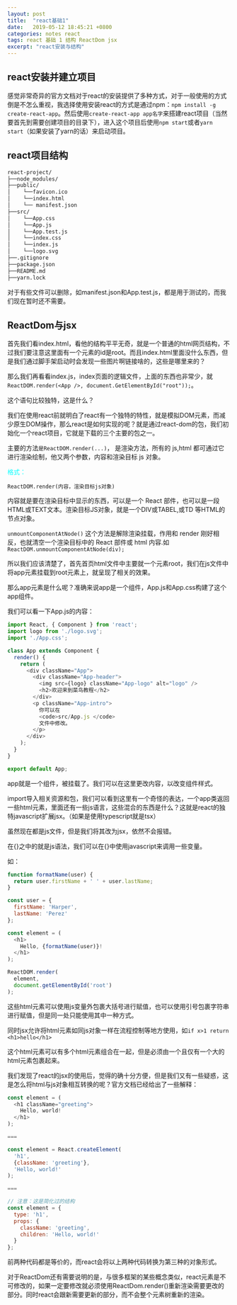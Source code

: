 ```yaml
---
layout: post
title:  "react基础1"
date:   2019-05-12 18:45:21 +0800
categories: notes react
tags: react 基础 1 结构 ReactDom jsx
excerpt: "react安装与结构"
---
```


## react安装并建立项目

感觉非常奇异的官方文档对于react的安装提供了多种方式，对于一般使用的方式倒是不怎么重视，我选择使用安装react的方式是通过npm：`npm install -g create-react-app`。然后使用`create-react-app app名字`来搭建react项目（当然要首先到需要创建项目的目录下），进入这个项目后使用`npm start`或者`yarn start`（如果安装了yarn的话）来启动项目。

## react项目结构

```markdown
react-project/
├──node_modules/
├──public/
│    └──favicon.ico
│    └──index.html
│    └── manifest.json
├──src/
│    └──App.css
│    └──App.js
│    └──App.test.js
│    └──index.css
│    └──index.js
│    └──logo.svg
├──.gitignore
├──package.json
├──README.md
├──yarn.lock
```

对于有些文件可以删除，如manifest.json和App.test.js，都是用于测试的，而我们现在暂时还不需要。

## ReactDom与jsx

首先我们看index.html，看他的结构平平无奇，就是一个普通的html网页结构，不过我们要注意这里面有一个元素的id是root。而且index.html里面没什么东西，但是我们通过脚手架启动时会发现一些图片啊链接啥的，这些是哪里来的？

那么我们再看看index.js，index页面的逻辑文件，上面的东西也非常少，就`ReactDOM.render(<App />, document.GetElementById("root"));`。

这个语句比较独特，这是什么？

我们在使用react前就明白了react有一个独特的特性，就是模拟DOM元素，而减少原生DOM操作，那么react是如何实现的呢？就是通过react-dom的包，我们初始化一个react项目，它就是下载的三个主要的包之一。

主要的方法`是ReactDOM.render(...)`， 是渲染方法，所有的 js,html 都可通过它进行渲染绘制，他又两个参数，内容和渲染目标 js 对象。

<font color="aqua">格式：</font>

`ReactDOM.render(内容，渲染目标js对象)`

内容就是要在渲染目标中显示的东西，可以是一个 React 部件，也可以是一段HTML或TEXT文本。渲染目标JS对象，就是一个DIV或TABEL,或TD 等HTML的节点对象。

`unmountComponentAtNode()` 这个方法是解除渲染挂载，作用和 render 刚好相反，也就清空一个渲染目标中的 React 部件或 html 内容.如`ReactDOM.unmountComponentAtNode(div);`

所以我们应该清楚了，首先首页html文件中主要就一个元素root，我们在js文件中将app元素挂载到root元素上，就呈现了相关的效果。

那么app元素是什么呢？准确来说app是一个组件，App.js和App.css构建了这个app组件。

我们可以看一下App.js的内容：

```javascript
import React, { Component } from 'react';
import logo from './logo.svg';
import './App.css';

class App extends Component {
  render() {
    return (
      <div className="App">
        <div className="App-header">
          <img src={logo} className="App-logo" alt="logo" />
          <h2>欢迎来到菜鸟教程</h2>
        </div>
        <p className="App-intro">
          你可以在
          <code>src/App.js </code>
          文件中修改。
        </p>
      </div>
    );
  }
}

export default App;
```

app就是一个组件，被挂载了。我们可以在这里更改内容，以改变组件样式。

import导入相关资源和包，我们可以看到这里有一个奇怪的表达，一个app类返回一些html元素，里面还有一些js语言，这些混合的东西是什么？这就是react的独特javascript扩展jsx。（如果是使用typescript就是tsx）

虽然现在都是js文件，但是我们将其改为jsx，依然不会报错。

在{}之中的就是js语法，我们可以在{}中使用javascript来调用一些变量。

如：

```javascript
function formatName(user) {
  return user.firstName + ' ' + user.lastName;
}

const user = {
  firstName: 'Harper',
  lastName: 'Perez'
};

const element = (
  <h1>
    Hello, {formatName(user)}!
  </h1>
);

ReactDOM.render(
  element,
  document.getElementById('root')
);
```

这些html元素可以使用js变量外包裹大括号进行赋值，也可以使用引号包裹字符串进行赋值，但是同一处只能使用其中一种方式。

同时jsx允许将html元素如同js对象一样在流程控制等地方使用，如`if x>1 return <h1>hello</h1>`

这个html元素可以有多个html元素组合在一起，但是必须由一个且仅有一个大的html元素包裹起来。

我们发现了react的jsx的使用后，觉得的确十分方便，但是我们又有一些疑惑，这是怎么将html与js对象相互转换的呢？官方文档已经给出了一些解释：

```javascript
const element = (
  <h1 className="greeting">
    Hello, world!
  </h1>
);

===

const element = React.createElement(
  'h1',
  {className: 'greeting'},
  'Hello, world!'
);

===

// 注意：这是简化过的结构
const element = {
  type: 'h1',
  props: {
    className: 'greeting',
    children: 'Hello, world!'
  }
};
```

前两种代码都是等价的，而react会将以上两种代码转换为第三种的对象形式。

对于ReactDom还有需要说明的是，与很多框架的某些概念类似，react元素是不可修改的，如果一定要修改就必须使用ReactDom.render()重新渲染需要更改的部分。同时react会跟新需要更新的部分，而不会整个元素树重新的渲染。
